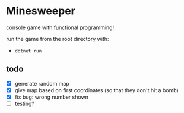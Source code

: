 # Minesweeper
console game with functional programming!

run the game from the root directory with:
- `dotnet run`

## todo
- [x] generate random map
- [x] give map based on first coordinates (so that they don't hit a bomb)
- [x] fix bug: wrong number shown
- [ ] testing?
